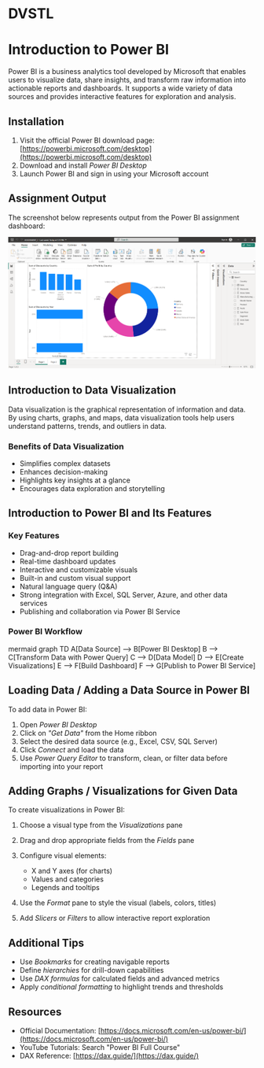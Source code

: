 # DVSTL

# Introduction to Power BI

Power BI is a business analytics tool developed by Microsoft that enables users to visualize data, share insights, and transform raw information into actionable reports and dashboards. It supports a wide variety of data sources and provides interactive features for exploration and analysis.

## Installation   

1. Visit the official Power BI download page: [https://powerbi.microsoft.com/desktop](https://powerbi.microsoft.com/desktop)
2. Download and install *Power BI Desktop*
3. Launch Power BI and sign in using your Microsoft account



## Assignment Output

The screenshot below represents output from the Power BI assignment dashboard:

<div align="center">
   <img src="../.git-config/images/01.png" alt="Assignment Screenshot" width="600"/>
</div>

## Introduction to Data Visualization

Data visualization is the graphical representation of information and data. By using charts, graphs, and maps, data visualization tools help users understand patterns, trends, and outliers in data.

### Benefits of Data Visualization

* Simplifies complex datasets
* Enhances decision-making
* Highlights key insights at a glance
* Encourages data exploration and storytelling

## Introduction to Power BI and Its Features

### Key Features

* Drag-and-drop report building
* Real-time dashboard updates
* Interactive and customizable visuals
* Built-in and custom visual support
* Natural language query (Q\&A)
* Strong integration with Excel, SQL Server, Azure, and other data services
* Publishing and collaboration via Power BI Service

### Power BI Workflow

mermaid
graph TD
    A[Data Source] --> B[Power BI Desktop]
    B --> C[Transform Data with Power Query]
    C --> D[Data Model]
    D --> E[Create Visualizations]
    E --> F[Build Dashboard]
    F --> G[Publish to Power BI Service]




## Loading Data / Adding a Data Source in Power BI

To add data in Power BI:

1. Open *Power BI Desktop*
2. Click on *"Get Data"* from the Home ribbon
3. Select the desired data source (e.g., Excel, CSV, SQL Server)
4. Click *Connect* and load the data
5. Use *Power Query Editor* to transform, clean, or filter data before importing into your report

## Adding Graphs / Visualizations for Given Data

To create visualizations in Power BI:

1. Choose a visual type from the *Visualizations* pane
2. Drag and drop appropriate fields from the *Fields* pane
3. Configure visual elements:

   * X and Y axes (for charts)
   * Values and categories
   * Legends and tooltips
4. Use the *Format* pane to style the visual (labels, colors, titles)
5. Add *Slicers* or *Filters* to allow interactive report exploration

## Additional Tips

* Use *Bookmarks* for creating navigable reports
* Define *hierarchies* for drill-down capabilities
* Use *DAX formulas* for calculated fields and advanced metrics
* Apply *conditional formatting* to highlight trends and thresholds

## Resources

* Official Documentation: [https://docs.microsoft.com/en-us/power-bi/](https://docs.microsoft.com/en-us/power-bi/)
* YouTube Tutorials: Search "Power BI Full Course"
* DAX Reference: [https://dax.guide/](https://dax.guide/)

